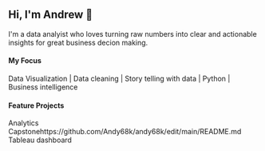 ## Hi, I'm Andrew 👋

I'm a data analyist who loves turning raw numbers into clear and actionable insights for great business decion making.

#### My Focus 
Data Visualization | Data cleaning | Story telling with data | Python | Business intelligence 

#### Feature Projects 
Analytics Capstonehttps://github.com/Andy68k/andy68k/edit/main/README.md
Tableau dashboard

<!--
**Andy68k/andy68k** is a ✨ _special_ ✨ repository because its `README.md` (this file) appears on your GitHub profile.

Here are some ideas to get you started:

- 🔭 I’m currently working on ...
- 🌱 I’m currently learning ...
- 👯 I’m looking to collaborate on ...
- 🤔 I’m looking for help with ...
- 💬 Ask me about ...
- 📫 How to reach me: ...
- 😄 Pronouns: ...
- ⚡ Fun fact: ...
-->

